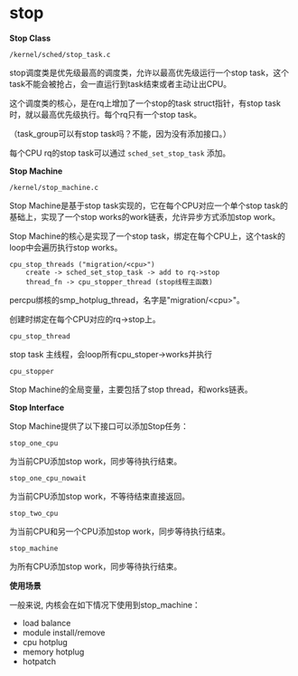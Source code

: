 # stop

**Stop Class**

`/kernel/sched/stop_task.c`

stop调度类是优先级最高的调度类，允许以最高优先级运行一个stop task，这个task不能会被抢占，会一直运行到task结束或者主动让出CPU。

这个调度类的核心，是在rq上增加了一个stop的task struct指针，有stop task时，就以最高优先级执行。每个rq只有一个stop task。

（task_group可以有stop task吗？不能，因为没有添加接口。）

每个CPU rq的stop task可以通过 `sched_set_stop_task` 添加。

**Stop Machine**

`/kernel/stop_machine.c`

Stop Machine是基于stop task实现的，它在每个CPU对应一个单个stop task的基础上，实现了一个stop works的work链表，允许异步方式添加stop work。

Stop Machine的核心是实现了一个stop task，绑定在每个CPU上，这个task的loop中会遍历执行stop works。

```
cpu_stop_threads ("migration/<cpu>")
	create -> sched_set_stop_task -> add to rq->stop
	thread_fn -> cpu_stopper_thread (stop线程主函数)
```

percpu绑核的smp_hotplug_thread，名字是"migration/\<cpu\>"。

创建时绑定在每个CPU对应的rq->stop上。

`cpu_stop_thread`

stop task 主线程，会loop所有cpu_stoper->works并执行

`cpu_stopper`

Stop Machine的全局变量，主要包括了stop thread，和works链表。

**Stop Interface**

Stop Machine提供了以下接口可以添加Stop任务：

`stop_one_cpu`

为当前CPU添加stop work，同步等待执行结束。

`stop_one_cpu_nowait`

为当前CPU添加stop work，不等待结束直接返回。

`stop_two_cpu`

为当前CPU和另一个CPU添加stop work，同步等待执行结束。

`stop_machine`

为所有CPU添加stop work，同步等待执行结束。

**使用场景**

一般来说, 内核会在如下情况下使用到stop_machine：

- load balance
- module install/remove
- cpu hotplug
- memory hotplug
- hotpatch